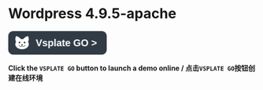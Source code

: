 # Wordpress 4.9.5-apache

<a href="https://www.vsplate.com/?docker-compose=https://github.com/vsplate/dcenvs/wordpress/4.9.5-apache"><img alt="VSPLATE GO" src="https://raw.githubusercontent.com/vsplate/images/master/vsgo_btn.png" width="200px"></a>

**Click the `VSPLATE GO` button to launch a demo online / 点击`VSPLATE GO`按钮创建在线环境**